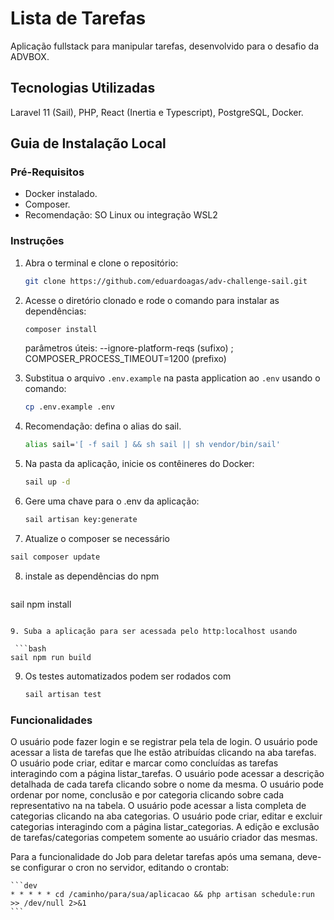 # Lista de Tarefas

Aplicação fullstack para manipular tarefas, desenvolvido para o desafio da ADVBOX.

## Tecnologias Utilizadas

Laravel 11 (Sail), PHP, React (Inertia e Typescript), PostgreSQL, Docker.

## Guia de Instalação Local

### Pré-Requisitos

- Docker instalado.
- Composer.
- Recomendação: SO Linux ou integração WSL2

### Instruções

1. Abra o terminal e clone o repositório:

   ```bash
   git clone https://github.com/eduardoagas/adv-challenge-sail.git
   ```

2. Acesse o diretório clonado e rode o comando para instalar as dependências:
   
    ```bash
    composer install 
    ```
   parâmetros úteis: --ignore-platform-reqs (sufixo) ; COMPOSER_PROCESS_TIMEOUT=1200 (prefixo)

3. Substitua o arquivo `.env.example` na pasta application ao `.env` usando o comando:
   
    ```bash
    cp .env.example .env
    ```

4. Recomendação: defina o alias do sail.

    ```bash
    alias sail='[ -f sail ] && sh sail || sh vendor/bin/sail'
    ```

5. Na pasta da aplicação, inicie os contêineres do Docker:
   
   ```bash
   sail up -d
   ```

6. Gere uma chave para o .env da aplicação:
   
    ```bash
    sail artisan key:generate
    ```

7.  Atualize o composer se necessário

   ```bash
   sail composer update
   ```

8.  instale as dependências do npm

    ```bash
   sail npm install
   ```

9. Suba a aplicação para ser acessada pelo http:localhost usando

    ```bash
   sail npm run build
   ```

9. Os testes automatizados podem ser rodados com

    ```bash
    sail artisan test
   ```


### Funcionalidades

O usuário pode fazer login e se registrar pela tela de login.
O usuário pode acessar a lista de tarefas que lhe estão atribuídas clicando na aba tarefas.
O usuário pode criar, editar e marcar como concluídas as tarefas interagindo com a página listar_tarefas.
O usuário pode acessar a descrição detalhada de cada tarefa clicando sobre o nome da mesma.
O usuário pode ordenar por nome, conclusão e por categoria clicando sobre cada representativo
na na tabela.
O usuário pode acessar a lista completa de categorias clicando na aba categorias.
O usuário pode criar, editar e excluir categorias interagindo com a página listar_categorias.
A edição e exclusão de tarefas/categorias competem somente ao usuário criador das mesmas.

Para a funcionalidade do Job para deletar tarefas após uma semana, deve-se configurar o cron
no servidor, editando o crontab:

    ```dev
    * * * * * cd /caminho/para/sua/aplicacao && php artisan schedule:run >> /dev/null 2>&1
    ```